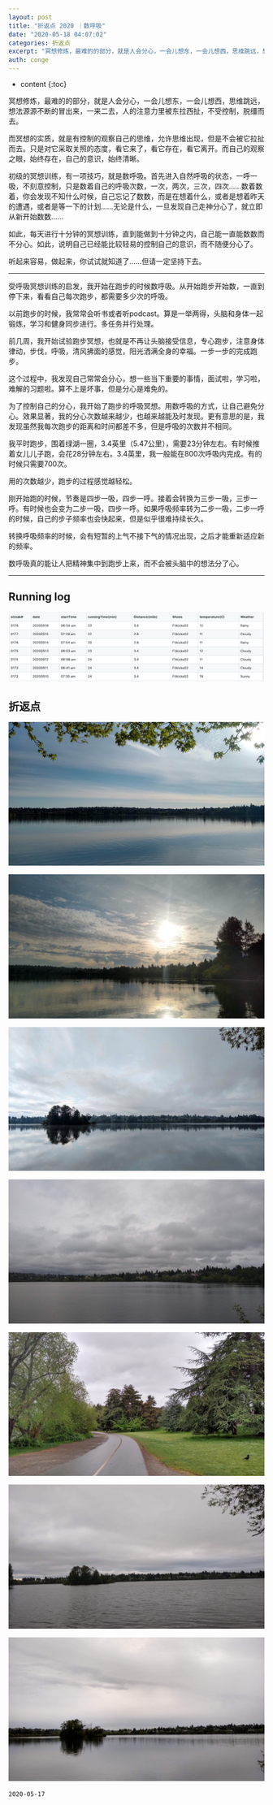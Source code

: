 ```yaml
---
layout: post
title: "折返点 2020 ｜数呼吸"
date: "2020-05-18 04:07:02"
categories: 折返点
excerpt: "冥想修炼，最难的的部分，就是人会分心，一会儿想东，一会儿想西，思维跳远，想法源源不断的冒出来，一来二去，人的注意力里被东拉西扯，不受控制，脱缰而..."
auth: conge
---
```

* content
{:toc}

冥想修炼，最难的的部分，就是人会分心，一会儿想东，一会儿想西，思维跳远，想法源源不断的冒出来，一来二去，人的注意力里被东拉西扯，不受控制，脱缰而去。

而冥想的实质，就是有控制的观察自己的思维，允许思维出现，但是不会被它拉扯而去。只是对它采取关照的态度，看它来了，看它存在，看它离开。而自己的观察之眼，始终存在，自己的意识，始终清晰。

初级的冥想训练，有一项技巧，就是数呼吸。首先进入自然呼吸的状态，一呼一吸，不刻意控制，只是数着自己的呼吸次数，一次，两次，三次，四次……数着数着，你会发现不知什么时候，自己忘记了数数，而是在想着什么，或者是想着昨天的遭遇，或者是等一下的计划……无论是什么，一旦发现自己走神分心了，就立即从新开始数数……

如此，每天进行十分钟的冥想训练，直到能做到十分钟之内，自己能一直能数数而不分心。如此，说明自己已经能比较轻易的控制自己的意识，而不随便分心了。

听起来容易，做起来，你试试就知道了……但请一定坚持下去。

-----

受呼吸冥想训练的启发，我开始在跑步的时候数呼吸。从开始跑步开始数，一直到停下来，看看自己每次跑步，都需要多少次的呼吸。

以前跑步的时候，我常常会听书或者听podcast。算是一举两得，头脑和身体一起锻炼，学习和健身同步进行。多任务并行处理。

前几周，我开始试验跑步冥想，也就是不再让头脑接受信息，专心跑步，注意身体律动，步伐，呼吸，清风拂面的感觉，阳光洒满全身的幸福。一步一步的完成跑步。

这个过程中，我发现自己常常会分心，想一些当下重要的事情，面试啦，学习啦，难解的习题啦。算不上是坏事，但是分心是难免的。

为了控制自己的分心，我开始了跑步的呼吸冥想。用数呼吸的方式，让自己避免分心。效果显著，我的分心次数越来越少，也越来越能及时发现。更有意思的是，我发现虽然我每次跑步的距离和时间都差不多，但是呼吸的次数并不相同。

我平时跑步，围着绿湖一圈，3.4英里（5.47公里），需要23分钟左右。有时候推着女儿儿子跑，会花28分钟左右。3.4英里，我一般能在800次呼吸内完成。有的时候只需要700次。

用的次数越少，跑步的过程感觉越轻松。

刚开始跑的时候，节奏是四步一吸，四步一呼。接着会转换为三步一吸，三步一呼。有时候也会变为二步一吸，四步一呼。如果呼吸频率转为二步一吸，二步一呼的时候，自己的步子频率也会快起来，但是似乎很难持续长久。

转换呼吸频率的时候，会有短暂的上气不接下气的情况出现，之后才能重新适应新的频率。

数呼吸真的能让人把精神集中到跑步上来，而不会被头脑中的想法分了心。

----


## Running log
![Running log week 20, 2020](/assets/images/折返点/118382-02471da313393c7d.png)

## 折返点
![20200510.jpg](/assets/images/折返点/118382-7772ec8a0bb00c63.jpg)

![20200511.jpg](/assets/images/折返点/118382-5b9c17d2fb74cee4.jpg)

![20200512.jpg](/assets/images/折返点/118382-a70fdd20b8190206.jpg)

![20200513.jpg](/assets/images/折返点/118382-765a4033d7aa85a3.jpg)

![20200514.jpg](/assets/images/折返点/118382-156269ec8e9bc8f6.jpg)

![20200515.jpg](/assets/images/折返点/118382-bb6ce53c594062ec.jpg)

![20200516.jpg](/assets/images/折返点/118382-cfe97740116dd70c.jpg)

```
2020-05-17
```
